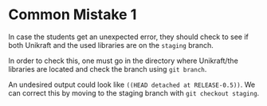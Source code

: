 # Common Mistake 1

In case the students get an unexpected error, they should check to see if
both Unikraft and the used libraries are on the `staging` branch.

In order to check
this, one must go in the directory where Unikraft/the libraries are located
and check the branch using `git branch`.

An undesired output could look like `((HEAD detached at RELEASE-0.5))`.
We can correct this by moving to the staging branch with `git checkout staging`.